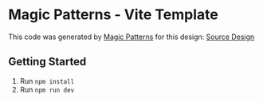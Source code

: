 # Magic Patterns - Vite Template

This code was generated by [Magic Patterns](https://magicpatterns.com) for this design: [Source Design](https://www.magicpatterns.com/c/clqwknmtk26hrdszcyvmka)

## Getting Started

1. Run `npm install`
2. Run `npm run dev`
